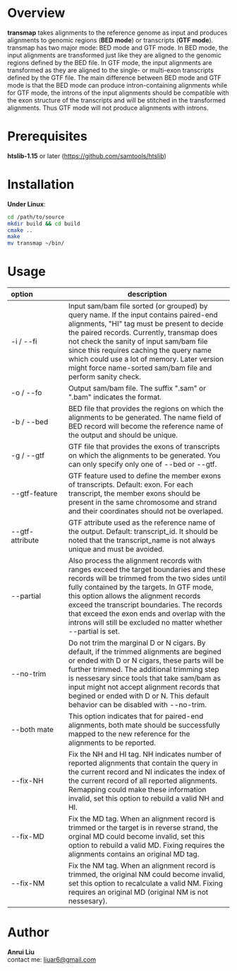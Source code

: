 Overview
====
**transmap** takes alignments to the reference genome as input and produces alignments to genomic regions (**BED mode**) or transcripts (**GTF mode**). transmap has two major mode: BED mode and GTF mode. In BED mode, the input alignments are transformed just like they are aligned to the  genomic regions defined by the BED file. In GTF mode, the input alignments are transformed as they are aligned to  the single- or multi-exon transcripts defined by the GTF file. The main difference between BED mode and GTF mode is that the BED mode can produce intron-containing alignments while for GTF mode, the introns of the input alignments should be compatible with the exon structure of the transcripts and will be stitched in the transformed alignments. Thus GTF mode will not produce alignments with introns.

Prerequisites
===
**htslib-1.15** or later (https://github.com/samtools/htslib)

Installation
====
**Under Linux**:
```sh
cd /path/to/source
mkdir build && cd build 
cmake .. 
make
mv transmap ~/bin/
```
Usage
====
 | option&nbsp;&nbsp;&nbsp;&nbsp;&nbsp;&nbsp;&nbsp;&nbsp;&nbsp;&nbsp;&nbsp;&nbsp;&nbsp;&nbsp;&nbsp; | description
 ---- | ---- 
 -i / --fi | Input sam/bam file sorted (or grouped) by query name. If the input contains paired-end alignments, "HI" tag must be present to decide the paired records. Currently, transmap does not check the sanity of input sam/bam file since this requires caching the query name which could use a lot of memory. Later version might force name-sorted sam/bam file and perform sanity check.
-o / --fo | Output sam/bam file. The suffix ".sam" or ".bam" indicates the format.
-b / --bed | BED file that provides the regions on which the alignments to be generated. The name field of BED record will become the reference name of the output and should be unique.
-g / --gtf | GTF file that provides the exons of transcripts on which the alignments to be generated. You can only specify only one of --bed or --gtf.
--gtf-feature | GTF feature used to define the member exons of transcripts. Default: exon. For each transcript, the member exons should be present in the same chromosome and strand and their coordinates should not be overlaped.
--gtf-attribute | GTF attribute used as the reference name of the output. Default: transcript_id. It should be noted that the transcript_name is not always unique and must be avoided.
--partial | Also process the alignment records with ranges exceed the target boundaries and these records will be trimmed from the two sides until fully contained by the targets. In GTF mode, this option allows the alignment records exceed the transcript boundaries. The records that exceed the exon ends and overlap with the introns will still be excluded no matter whether --partial is set.
--no-trim | Do not trim the marginal D or N cigars. By default, if the trimmed alignments are begined or ended with D or N cigars, these parts will be further trimmed. The additional trimming step is nessesary since tools that take sam/bam as input might not accept alignment records that begined or ended with D or N. This default behavior can be disabled with --no-trim.
--both mate |  This option indicates that for paired-end alignments, both mate should be successfully mapped to the new reference for the alignments to be reported.
--fix-NH | Fix the NH and HI tag. NH indicates number of reported alignments that contain the query in the current record and NI indicates the index of the current record of all reported alignments. Remapping  could make these information invalid, set this option to rebuild a valid NH and HI.
--fix-MD | Fix the MD tag. When an alignment record is trimmed or the target is in reverse strand, the orginal MD could become invalid, set this option to rebuild a valid MD. Fixing requires the alignments contains an original MD tag.
--fix-NM | Fix the NM tag. When an alignment record is trimmed, the original NM could become invalid, set this option to recalculate a valid NM. Fixing requires an original MD (original NM is not nessesary).

Author
====
**Anrui Liu** <br>
contact me: liuar6@gmail.com
